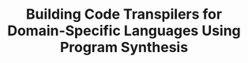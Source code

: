 ---
title: "Building Code Transpilers for Domain-Specific Languages Using Program Synthesis"
collection: publications
permalink: /publication/metalift
# venue: 'ECOOP 2023'
paperurl: '/files/ecoop-paper.pdf'
link: 'https://drops.dagstuhl.de/opus/volltexte/2023/18231/'
citation: 'Sahil Bhatia, Sumer Kohli, Sanjit Seshia and Alvin Cheung. &quot;Building Code Transpilers for Domain-Specific Languages Using Program Synthesis.&quot; <i>European Conference on Object-Oriented Programming 2023</i>. 1(1).'
---